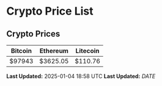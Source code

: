 # Crypto Price List

## Crypto Prices
| Bitcoin | Ethereum | Litecoin |
| ------- | -------- | -------- |
| $97943 | $3625.05 | $110.76 |
**Last Updated:** 2025-01-04 18:58 UTC
**Last Updated:** $DATE$
